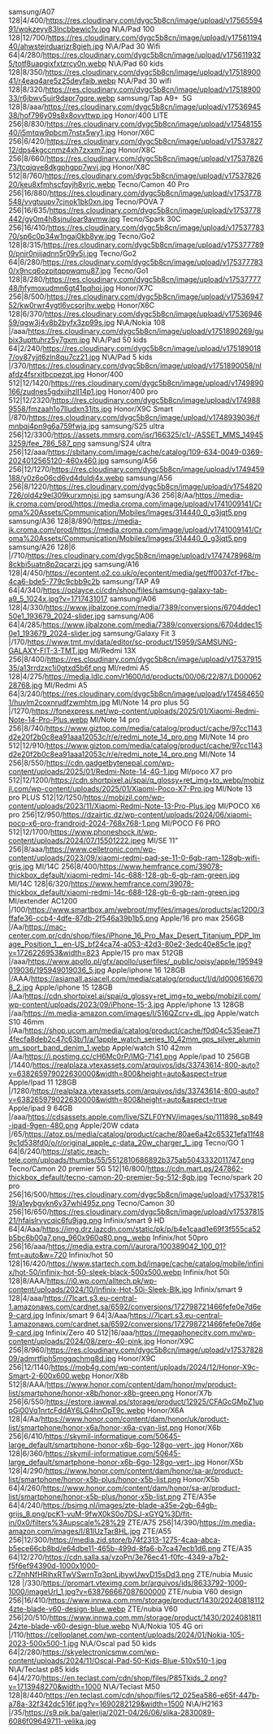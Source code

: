 samsung/A07 128|4/400/https://res.cloudinary.com/dygc5b8cn/image/upload/v1756559491/wokzeyy83lncbbewic1v.jpg
N\A/Pad 100 128|12/700/https://res.cloudinary.com/dygc5b8cn/image/upload/v1756119440/ahwstejrduarizr8gieh.jpg
N\A/Pad 30 Wifi 64|4/280/https://res.cloudinary.com/dygc5b8cn/image/upload/v1756119325/totf8uapgixfxtzrcy0n.webp
N\A/Pad 60 kids 128|8/350/https://res.cloudinary.com/dygc5b8cn/image/upload/v1751890041/r4eaq4are5z25deyfaib.webp
N\A/Pad 30 wifi 128|8/320/https://res.cloudinary.com/dygc5b8cn/image/upload/v1751890033/r6jbwv5uir9dapr7gqre.webp
samsung/Tap A9+  5G 128|8/aaa/https://res.cloudinary.com/dygc5b8cn/image/upload/v1753694538/hof796y09s8x8ovvttwp.jpg
Honor/400 LITE 256|8/830/https://res.cloudinary.com/dygc5b8cn/image/upload/v1754815540/i5mtqw9pbcm7nstx5wy1.jpg
Honor/X6C 256|6/420/https://res.cloudinary.com/dygc5b8cn/image/upload/v1753782712/dps4kgccnmz4xh7zxxm7.jpg
Honor/X8C 256|8/660/https://res.cloudinary.com/dygc5b8cn/image/upload/v1753782673/tcqjqve8dkgphgpp7wvj.jpg
Honor/X8C 512|8/760/https://res.cloudinary.com/dygc5b8cn/image/upload/v1753782620/keu8xfmhscfqyjh8vric.webp
Tecno/Camon 40 Pro 256|16/880/https://res.cloudinary.com/dygc5b8cn/image/upload/v1753778548/vvgtuupv7cjnok1bk0xn.jpg
Tecno/POVA 7 256|16/635/https://res.cloudinary.com/dygc5b8cn/image/upload/v1753778442/gy0m4h8sjnuloar9avmw.jpg
Tecno/Spark 30C 256|16/410/https://res.cloudinary.com/dygc5b8cn/image/upload/v1753778370/sp6c0p34w1ngaj0kb8yw.jpg
Tecno/Go2 128|8/315/https://res.cloudinary.com/dygc5b8cn/image/upload/v1753777890/pnir0njijadnn5r09v5i.jpg
Tecno/Go2 64|6/280/https://res.cloudinary.com/dygc5b8cn/image/upload/v1753777830/x9ncq6ozpitqppwqmu87.jpg
Tecno/Go1 128|8/280/https://res.cloudinary.com/dygc5b8cn/image/upload/v1753777748/hfymoxudmn6gt41pqhoi.jpg
Honor/X7C 256|8/500/https://res.cloudinary.com/dygc5b8cn/image/upload/v1753694752/kw0rwr4ygtl6vcsorjhv.webp
Honor/X6C 128|6/370/https://res.cloudinary.com/dygc5b8cn/image/upload/v1753694659/qgw3j4v8b2byfx3zp99s.jpg
N\A/Nokia 108 |/aaa/https://res.cloudinary.com/dygc5b8cn/image/upload/v1751890269/gubix3upttuhrz5y7gxm.jpg
N\A/Pad 50 kids 64|2/240/https://res.cloudinary.com/dygc5b8cn/image/upload/v1751890187/oy87yjjt6zln8qu7cz21.jpg
N\A/Pad 5 kids |/370/https://res.cloudinary.com/dygc5b8cn/image/upload/v1751890058/nlafdz4fsrxjtbcpezqt.jpg
Honor/400 512|12/1420/https://res.cloudinary.com/dygc5b8cn/image/upload/v1749890166/zudnes5gdxiihzll14p1.jpg
Honor/400 pro 512|12/2320/https://res.cloudinary.com/dygc5b8cn/image/upload/v1749889558/fmzaah1o7lludxn31jts.jpg
Honor/X9C Smart |/870/https://res.cloudinary.com/dygc5b8cn/image/upload/v1748939036/fmnbqj4pn9g6a759fwja.jpg
samsung/S25 ultra 256|12/3300/https://assets.mmsrg.com/isr/166325/c1/-/ASSET_MMS_149453259/fee_786_587_png
samsung/S24 ultra 256|12/aaa/https://sbitany.com/image/cache/catalog/109-634-0049-0369-2024012565120-460x460.jpg
samsung/A56 256|12/1270/https://res.cloudinary.com/dygc5b8cn/image/upload/v1749459188/y0z6o06cd6vd4duldj4x.webp
samsung/A56 256|8/1220/https://res.cloudinary.com/dygc5b8cn/image/upload/v1754820726/old4z9el309kurxmnjsi.jpg
samsung/A36 256|8/Aa/https://media-ik.croma.com/prod/https://media.croma.com/image/upload/v1741009141/Croma%20Assets/Communication/Mobiles/Images/314440_0_g3jqt5.png
samsung/A36 128|8/890/https://media-ik.croma.com/prod/https://media.croma.com/image/upload/v1741009141/Croma%20Assets/Communication/Mobiles/Images/314440_0_g3jqt5.png
samsung/A26 128|6 |/710/https://res.cloudinary.com/dygc5b8cn/image/upload/v1747478968/m8ckbi5uatn8p2qcarzi.jpg
samsung/A16 128|4/450/https://econtent.o2.co.uk/o/econtent/media/get/ff0037cf-f7bc-4ca6-bde5-779c9cbb9c2b
samsung/TAP A9 64|4/340/https://oplayce.ci/cdn/shop/files/samsung-galaxy-tab-a9_5_1024x.jpg?v=1717431017
samsung/A06 128|4/330/https://www.jibalzone.com/media/7389/conversions/6704ddec150e1_193679_2024-slider.jpg
samsung/A06 64|4/285/https://www.jibalzone.com/media/7389/conversions/6704ddec150e1_193679_2024-slider.jpg
samsung/Galaxy Fit 3 |/170/https://www.tmt.my/data/editor/sc-product/15959/SAMSUNG-GALAXY-FIT-3-TMT.jpg
MI/Redmi 13X 256|8/400/https://res.cloudinary.com/dygc5b8cn/image/upload/v1753791535/a13rrdzxc1i0gtxd5b6f.png
MI/redmi A5 128|4/275/https://media.ldlc.com/r1600/ld/products/00/06/22/87/LD0006228768.jpg
MI/Redmi A5 64|3/240/https://res.cloudinary.com/dygc5b8cn/image/upload/v1745846501/huvlm2coxnrudfzwmhtm.jpg
MI/Note 14 pro plus 5G |/1270/https://fonexpress.net/wp-content/uploads/2025/01/Xiaomi-Redmi-Note-14-Pro-Plus.webp
MI/Note 14 pro 256|8/740/https://www.giztop.com/media/catalog/product/cache/97cc1143d2e20f2b0c8ea91aaa12053c/r/e/redmi_note_14_pro.png
MI/Note 14 pro 512|12/910/https://www.giztop.com/media/catalog/product/cache/97cc1143d2e20f2b0c8ea91aaa12053c/r/e/redmi_note_14_pro.png
MI/Note 14 256|8/550/https://cdn.gadgetbytenepal.com/wp-content/uploads/2025/01/Redmi-Note-14-4G-1.jpg
MI/poco X7 pro 512|12/1200/https://cdn.shortpixel.ai/spai/q_glossy+ret_img+to_webp/mobizil.com/wp-content/uploads/2025/01/Xiaomi-Poco-X7-Pro.jpg
MI/Note 13 pro PLUS 512|12/1250/https://mobizil.com/wp-content/uploads/2023/11/Xiaomi-Redmi-Note-13-Pro-Plus.jpg
MI/POCO X6 pro 256|12/950/https://dzairtic.dz/wp-content/uploads/2024/06/xiaomi-poco-x6-pro-frandroid-2024-768x768-1.png
MI/POCO F6 PRO 512|12/1700/https://www.phoneshock.it/wp-content/uploads/2024/07/15501222.jpeg
MI/SE 11" 256|8/aaa/https://www.celletronic.com/wp-content/uploads/2023/09/xiaomi-redmi-pad-se-11-0-6gb-ram-128gb-wifi-gris.jpg
MI/14C 256|8/400/https://www.hemfrance.com/39078-thickbox_default/xiaomi-redmi-14c-688-128-gb-6-gb-ram-green.jpg
MI/14C 128|6/320/https://www.hemfrance.com/39078-thickbox_default/xiaomi-redmi-14c-688-128-gb-6-gb-ram-green.jpg
MI/extender AC1200 |/100/https://www.smartbox.am/webroot/myfiles/images/products/ac1200/3ffafe36-ccb4-4dfe-87db-2f546a39b1b5.png
Apple/16 pro max 256GB |/Aa/https://mac-center.com.pr/cdn/shop/files/iPhone_16_Pro_Max_Desert_Titanium_PDP_Image_Position_1__en-US_bf24ca74-a053-42d3-80e2-3edc40e85c1e.jpg?v=1726226953&width=823
Apple/15 pro max 512GB |/aaa/https://www.apollo.pl/gfx/apollo/userfiles/_public/opisy/apple/195949019036/195949019036_5.jpg
Apple/iphone 16 128GB |/AAA/https://asiamall.asiacell.com/media/catalog/product/l/d/ld0006166708_2.jpg
Apple/iphone 15 128GB |/Aa/https://cdn.shortpixel.ai/spai/q_glossy+ret_img+to_webp/mobizil.com/wp-content/uploads/2023/09/iPhone-15-3.jpg
Apple/iphone 13 128GB |/aa/https://m.media-amazon.com/images/I/516QZcrv+dL.jpg
Apple/watch S10 46mm |/Aa/https://shop.ucom.am/media/catalog/product/cache/f0d04c535eae714fecfa8deb2c47c63b/1/a/1apple_watch_series_10_42mm_gps_silver_aluminum_sport_band_denim_1.webp
Apple/watch S10 42mm |/Aa/https://i.postimg.cc/cH6Mc0rP/IMG-7141.png
Apple/ipad 10 256GB |/1440/https://realplaza.vtexassets.com/arquivos/ids/33743614-800-auto?v=638265979022630000&width=800&height=auto&aspect=true
Apple/Ipad 11 128GB |/1280/https://realplaza.vtexassets.com/arquivos/ids/33743614-800-auto?v=638265979022630000&width=800&height=auto&aspect=true
Apple/ipad 9 64GB |/aaa/https://cdsassets.apple.com/live/SZLF0YNV/images/sp/111898_sp849-ipad-9gen-480.png
Apple/20W cdata |/65/https://atoz.ps/media/catalog/product/cache/80ae6a42c65321efa11f489c1d538fd0/o/r/original_apple_c-data_20w_charger_1_.jpg
Tecno/GO 1 64|6/240/https://static.reach-tele.com/uploads/thumbs/55/5512810686892b375ab5043332011747.png
Tecno/Camon 20 premier 5G 512|16/800/https://cdn.mart.ps/247862-thickbox_default/tecno-camon-20-premier-5g-512-8gb.jpg
Tecno/spark 20 pro 256|16/500/https://res.cloudinary.com/dygc5b8cn/image/upload/v1753781519/a1eybgvkn6y37whl495z.png
Tecno/Camon 30 256|16/650/https://res.cloudinary.com/dygc5b8cn/image/upload/v1753781521/hfaislrvycqic6fu9jag.png
Infinix/smart 9 HD 64|4/Aaa/https://img.drz.lazcdn.com/static/pk/p/b4e1caad1e69f3f555ca52b5bc6b00a7.png_960x960q80.png_.webp
Infinix/hot 50pro 256|16/aaa/https://media.extra.com/i/aurora/100389042_100_01?fmt=auto&w=720
Infinix/hot 50 128|16/420/https://www.startech.com.bd/image/cache/catalog/mobile/infinix/hot-50/infinix-hot-50-sleek-black-500x500.webp
Infinix/hot 50i 128|8/AAA/https://i0.wp.com/alltech.pk/wp-content/uploads/2024/10/Infinix-Hot-50i-Sleek-Blk.jpg
Infinix/smart 9 128|4/aaa/https://7lcart.s3.eu-central-1.amazonaws.com/cardnet.sa/6592/conversions/172798721466fefe0e7d6e9-card.jpg
Infinix/smart 9 64|3/Aaa/https://7lcart.s3.eu-central-1.amazonaws.com/cardnet.sa/6592/conversions/172798721466fefe0e7d6e9-card.jpg
Infinix/Zero 40 512|16/aaa/https://megaphonecity.com.my/wp-content/uploads/2024/08/zero-40-pink.jpg
Honor/X9C 256|8/960/https://res.cloudinary.com/dygc5b8cn/image/upload/v1753782809/admrtfjph5mggqchmg8d.jpg
Honor/X9C 256|12/1140/https://mob4g.com/wp-content/uploads/2024/12/Honor-X9c-Smart-2-600x600.webp
Honor/X8b 512|8/AAA/https://www.honor.com/content/dam/honor/my/product-list/smartphone/honor-x8b/honor-x8b-green.png
Honor/X7b 256|6/550/https://estore.jawwal.ps/storage/product/12925/CFAGcGMpZ1uppGi00Vq1nrtcFddAY6LG4hnOpT9c.webp
Honor/X6A 128|4/Aa/https://www.honor.com/content/dam/honor/uk/product-list/smartphone/honor-x6a/honor-x6a-cyan-list.png
Honor/X6b 256|6/410/https://skymil-informatique.com/50645-large_default/smartphone-honor-x6b-6go-128go-vert-.jpg
Honor/X6b 128|6/360/https://skymil-informatique.com/50645-large_default/smartphone-honor-x6b-6go-128go-vert-.jpg
Honor/X5b 128|4/290/https://www.honor.com/content/dam/honor/sa-ar/product-list/smartphone/honor-x5b-plus/honor-x5b-list.png
Honor/X5b 64|4/260/https://www.honor.com/content/dam/honor/sa-ar/product-list/smartphone/honor-x5b-plus/honor-x5b-list.png
ZTE/A35e 64|4/240/https://bsimg.nl/images/zte-blade-a35e-2gb-64gb-grijs_8.png/pcK1-vuM-9fwX0kS0o7DSJ-xGYQ%3D/fit-in/0x0/filters%3Aupscale%28%29
ZTE/A75 256|14/390/https://m.media-amazon.com/images/I/81lUzTar8HL.jpg
ZTE/A55 256|12/300/https://media.zid.store/b74f2313-1275-4caa-abca-b5ece66cb8bd/e64dbe11-465b-499d-8fa6-b7ca47ecb1d6.png
ZTE/A35 64|12/270/https://cdn.salla.sa/vzoPn/3e76ec41-f0fc-4349-a7b2-f5f6ef94390d-1000x1000-c7ZnhNfHRihxRTwVSwrnTq3pnLjbywUwvD15sDd3.png
ZTE/nubia Music 128 |/330/https://promart.vteximg.com.br/arquivos/ids/8633792-1000-1000/imageUrl_1.jpg?v=638766667087600000
ZTE/nubia V60 design 256|16/410/https://www.innwa.com.mm/storage/product/1430/202408181124zte-blade-v60-design-blue.webp
ZTE/nubia V60 256|20/510/https://www.innwa.com.mm/storage/product/1430/202408181124zte-blade-v60-design-blue.webp
N\A/Nokia 105 4G ori |/110/https://celloplanet.com/wp-content/uploads/2024/01/Nokia-105-2023-500x500-1.jpg
N\A/Oscal pad 50 kids 64|2/280/https://skyelectronicsmw.com/wp-content/uploads/2024/11/Oscal-Pad-50-Kids-Blue-510x510-1.jpg
N\A/Teclast p85 kids 64|4/270/https://en.teclast.com/cdn/shop/files/P85Tkids_2.png?v=1713948270&width=1000
N\A/Teclast M50 128|8/440/https://en.teclast.com/cdn/shop/files/12_025ea586-e65f-447b-a78a-32f342dc516f.jpg?v=1690282129&width=1500
N\A/H2163 |/35/https://s9.pik.ba/galerija/2021-04/26/06/slika-2830089-6086f09649711-velika.jpg